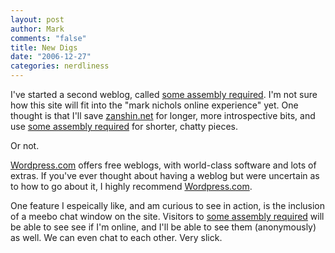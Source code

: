 ```yaml
--- 
layout: post
author: Mark
comments: "false"
title: New Digs
date: "2006-12-27"
categories: nerdliness
---
```

I've started a second weblog, called <a href="http://zanshin.wordpress.com" title="some assembly required">some assembly required</a>. I'm not sure how this site will fit into the "mark nichols online experience" yet. One thought is that I'll save <a href="http://zanshin.net" title="zanshin">zanshin.net</a> for longer, more introspective bits, and use <a href="http://zanshin.wordpress.com" title="some assembly required">some assembly required</a> for shorter, chatty pieces.

Or not.

<a href="http://wordpress.com" title="Wordpress.com">Wordpress.com</a> offers free weblogs, with world-class software and lots of extras. If you've ever thought about having a weblog but were uncertain as to how to go about it, I highly recommend <a href="http://wordpress.com" title="Wordpress.com">Wordpress.com</a>.

One feature I espeically like, and am curious to see in action, is the inclusion of a meebo chat window on the site. Visitors to <a href="http://zanshin.wordpress.com" title="some assembly required">some assembly required</a> will be able to see see if I'm online, and I'll be able to see them (anonymously) as well. We can even chat to each other. Very slick.
